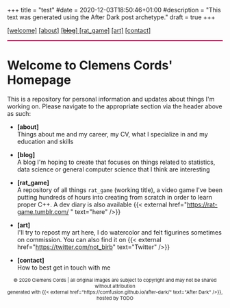 +++
title = "test"
#date = 2020-12-03T18:50:46+01:00
#description = "This text was generated using the After Dark post archetype."
draft = true
+++

<head>
    <link rel="stylesheet" href="../../config/style.css">
    <title>Why</title>
</head>

<div id="link_bar">
    <a href="http://localhost:1313/welcome"><selected>[welcome]</selected></a> 
    <xspacer> <a href="http://localhost:1313/about">[about]</a></xspacer>
    <xspacer> <a href="http://localhost:1313/professional/landing">[<strike>blog</strike>] </a> </xspacer>
    <xspacer> <a href="http://localhost:1313/rat_game/landing">[rat_game]</a> </xspacer>
    <xspacer> <a href="http://localhost:1313/art/landing">[art]</a> </xspacer>
    <xspacer> <a href="http://localhost:1313/contact">[contact]</a> </xspacer>
</div>
<hr style="border:1px solid #e92d7d"> </hr>

# Welcome to Clemens Cords' Homepage

This is a repository for personal information and updates about things I'm working on.
Please navigate to the appropriate section via the header above as such:

- **[about]** <br>
      Things about me and my career, my CV, what I specialize in and my education and skills <br>
      
- **[blog]**  <br>
      A blog I'm hoping to create that focuses on things related to statistics, data science or general computer science that I think are interesting  
      
- **[rat_game]** <br>
      A repository of all things `rat_game` (working title), a video game I've been putting hundreds of hours into creating from scratch in order to learn proper C++. A dev diary is also available {{< external href="https://rat-game.tumblr.com/ " text="here" />}}
      
- **[art]**  <span style="color:#FFFFFF5A">(personal)</span></i> <br>
      I'll try to repost my art here, I do watercolor and felt figurines sometimes on commission. You can also find it on {{< external href="https://twitter.com/not_birb" text="Twitter" />}}
      
- **[contact]**  <br>
      How to best get in touch with me 

<footer>
  <div markdown="1">
    <center>
    <p style="font-size:11px">
    &copy 2020 Clemens Cords | all original images are subject to copyright and may not be shared without attribution <br>
    generated with {{< external href="https://comfusion.github.io/after-dark/" text="After Dark" />}}, hosted by TODO
    </center>
    </p>
  </div>
</footer>


